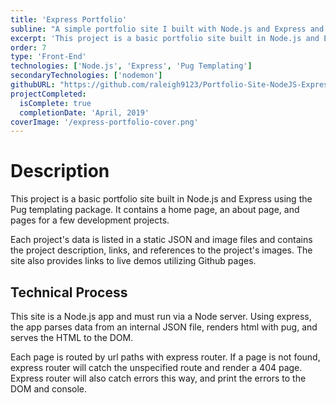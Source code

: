 ```yaml
---
title: 'Express Portfolio'
subline: "A simple portfolio site I built with Node.js and Express and the Pug templating engine."
excerpt: 'This project is a basic portfolio site built in Node.js and Express using the Pug templating package. It contains a home page, an about page, and pages for a few development projects.'
order: 7
type: 'Front-End'
technologies: ['Node.js', 'Express', 'Pug Templating']
secondaryTechnologies: ['nodemon']
githubURL: "https://github.com/raleigh9123/Portfolio-Site-NodeJS-Express-and-Pug"
projectCompleted:
  isComplete: true
  completionDate: 'April, 2019'
coverImage: '/express-portfolio-cover.png'
---
```

# Description
This project is a basic portfolio site built in Node.js and Express using the Pug templating package. It contains a home page, an about page, and pages for a few development projects.

Each project's data is listed in a static JSON and image files and contains the project description, links, and references to the project's images. The site also provides links to live demos utilizing Github pages.

## Technical Process
This site is a Node.js app and must run via a Node server. Using express, the app parses data from an internal JSON file, renders html with pug, and serves the HTML to the DOM.

Each page is routed by url paths with express router. If a page is not found, express router will catch the unspecified route and render a 404 page. Express router will also catch errors this way, and print the errors to the DOM and console.
